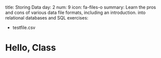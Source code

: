 title: Storing Data
day: 2
num: 9
icon: fa-files-o
summary: Learn the pros and cons of various data file formats, including an introduction. into relational databases and SQL
exercises:
  - testfile.csv

# Hello, Class